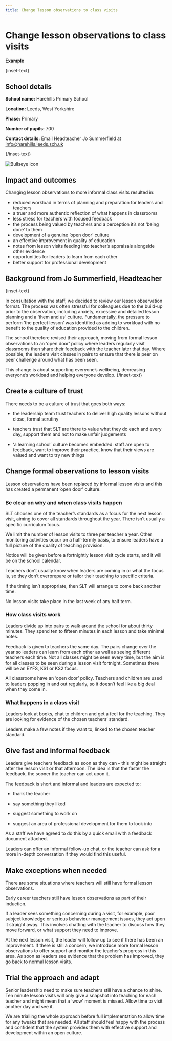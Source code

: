 ```yaml
---
title: Change lesson observations to class visits
---
```


# Change lesson observations to class visits

<strong class="govuk-tag">Example</strong>

{inset-text}

## School details

**School name:** Harehills Primary School

**Location:** Leeds, West Yorkshire

**Phase:** Primary

**Number of pupils:** 700

**Contact details:** Email Headteacher Jo Summerfield at <info@harehills.leeds.sch.uk>

{/inset-text}

<div class="govuk-grid-row dfe-width-container">
  <div class="govuk-grid-column-full">
    <div class="info-box">
      <div class="info-box__corner">
        <img src="/assets/images/bullseye.svg" alt="Bullseye icon">
      </div>
      <h2 class="govuk-heading-m">
        Impact and outcomes
      </h2>
      <p>
        Changing lesson observations to more informal class visits resulted in:
      </p>
      <ul>
        <li>
          reduced workload in terms of planning and preparation for leaders and teachers
        </li>
        <li>
          a truer and more authentic reflection of what happens in classrooms 
        </li>
        <li>
          less stress for teachers with focused feedback 
        </li>
        <li>
          the process being valued by teachers and a perception it’s not ‘being done’ to them
        </li>
        <li>
          development of a genuine ‘open door’ culture 
        </li>
        <li>
          an effective improvement in quality of education 
        </li>
        <li>
          notes from lesson visits feeding into teacher’s appraisals alongside other evidence 
        </li>
        <li>
          opportunities for leaders to learn from each other  
        </li>
        <li>
          better support for professional development
        </li>
      </ul>      
    </div>
  </div>
</div>

## Background from Jo Summerfield, Headteacher

{inset-text}

In consultation with the staff, we decided to review our lesson observation format. The process was often stressful for colleagues due to the build-up prior to the observation, including anxiety, excessive and detailed lesson planning and a ‘them and us’ culture. Fundamentally, the pressure to perform ‘the perfect lesson’ was identified as adding to workload with no benefit to the quality of education provided to the children.

The school therefore revised their approach, moving from formal lesson observations to an ‘open door’ policy where leaders regularly visit classrooms then share their feedback with the teacher later that day. Where possible, the leaders visit classes in pairs to ensure that there is peer on peer challenge around what has been seen.

This change is about supporting everyone’s wellbeing, decreasing everyone’s workload and helping everyone develop.
{/inset-text}

## Create a culture of trust

There needs to be a culture of trust that goes both ways:

- the leadership team trust teachers to deliver high quality lessons without close, formal scrutiny

- teachers trust that SLT are there to value what they do each and every day, support them and not to make unfair judgements

- ‘a learning school’ culture becomes embedded: staff are open to feedback, want to improve their practice, know that their views are valued and want to try new things

## Change formal observations to lesson visits

Lesson observations have been replaced by informal lesson visits and this has created a permanent ’open door’ culture.

### Be clear on why and when class visits happen

SLT chooses one of the teacher’s standards as a focus for the next lesson visit, aiming to cover all standards throughout the year. There isn’t usually a specific curriculum focus.

We limit the number of lesson visits to three per teacher a year. Other monitoring activities occur on a half-termly basis, to ensure leaders have a full picture of the quality of teaching provision.

Notice will be given before a fortnightly lesson visit cycle starts, and it will be on the school calendar.

Teachers don’t usually know when leaders are coming in or what the focus is, so they don’t overprepare or tailor their teaching to specific criteria.

If the timing isn’t appropriate, then SLT will arrange to come back another time.

No lesson visits take place in the last week of any half term.

### How class visits work

Leaders divide up into pairs to walk around the school for about thirty minutes. They spend ten to fifteen minutes in each lesson and take minimal notes.

Feedback is given to teachers the same day. The pairs change over the year so leaders can learn from each other as well as seeing different teachers each time. Not all classes might be seen every time, but the aim is for all classes to be seen during a lesson visit fortnight. Sometimes there will be an EYFS, KS1 or KS2 focus.

All classrooms have an ’open door’ policy. Teachers and children are used to leaders popping in and out regularly, so it doesn’t feel like a big deal when they come in.

### What happens in a class visit

Leaders look at books, chat to children and get a feel for the teaching. They are looking for evidence of the chosen teachers’ standard.

Leaders make a few notes if they want to, linked to the chosen teacher standard.

## Give fast and informal feedback

Leaders give teachers feedback as soon as they can – this might be straight after the lesson visit or that afternoon. The idea is that the faster the feedback, the sooner the teacher can act upon it.

The feedback is short and informal and leaders are expected to:

- thank the teacher

- say something they liked

- suggest something to work on

- suggest an area of professional development for them to look into

As a staff we have agreed to do this by a quick email with a feedback document attached.

Leaders can offer an informal follow-up chat, or the teacher can ask for a more in-depth conversation if they would find this useful.

## Make exceptions when needed

There are some situations where teachers will still have formal lesson observations.

Early career teachers still have lesson observations as part of their induction.

If a leader sees something concerning during a visit, for example, poor subject knowledge or serious behaviour management issues, they act upon it straight away. This involves chatting with the teacher to discuss how they move forward, or what support they need to improve.

At the next lesson visit, the leader will follow up to see if there has been an improvement. If there is still a concern, we introduce more formal lesson observations to offer support and monitor the teacher’s progress in this area. As soon as leaders see evidence that the problem has improved, they go back to normal lesson visits.

## Trial the approach and adapt

Senior leadership need to make sure teachers still have a chance to shine. Ten minute lesson visits will only give a snapshot into teaching for each teacher and might mean that a ‘wow’ moment is missed. Allow time to visit another day and see it.

We are trialling the whole approach before full implementation to allow time for any tweaks that are needed. All staff should feel happy with the process and confident that the system provides them with effective support and development within an open culture.
